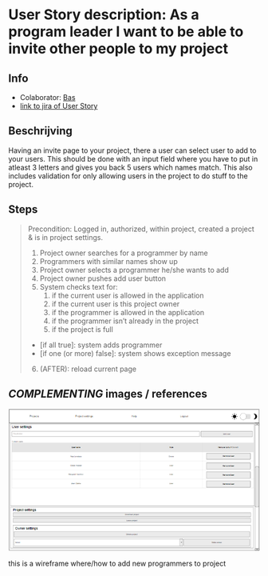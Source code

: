 # User Story description: As a program leader I want to be able to invite other people to my project


## Info
* Colaborator: [Bas](https://github.com/webbasedcode/documentation/blob/main/doc/members/Bas.md)
* [link to jira of User Story](https://codelaborative.atlassian.net/browse/COD-34)

## Beschrijving 
Having an invite page to your project, there a user can select user to add to your users. 
This should be done with an input field where you have to put in atleast 3 letters and gives you back 5 users which names match. 
This also includes validation for only allowing users in the project to do stuff to the project. 


## Steps
> Precondition: Logged in, authorized, within project, created a project & is in project settings.
> 1. Project owner searches for a programmer by name
> 2. Programmers with similar names show up
> 3. Project owner selects a programmer he/she wants to add
> 4. Project owner pushes add user button
> 5. System checks text for:
>      1. if the current user is allowed in the application
>      2. if the current user is this project owner
>      3. if the programmer is allowed in the application
>      4. if the programmer isn’t already in the project
>      5. if the project is full
>
> * [if all true]:  system adds programmer
> * [if one (or more) false]:  system shows exception message
> 6. (AFTER): reload current page



## *COMPLEMENTING* images / references
![wireframe where to add new programmers to project](https://github.com/webbasedcode/documentation/blob/main/doc/wireframes/projectinfopage.png)

this is a wireframe where/how to add new programmers to project


<!-- ## *EXTRA* Code
 ```{coding language}
{code} 
```

> voorbeeld: 
> ```js
> function onload() {
>        let user = window.location.href.replace("http://localhost:3000/login", "");
>        if (user.length > 6) {
>            store.dispatch(userToken(user.replace("?user=", "")));
>            redirect();
>        } 
>    }
> ``` -->
